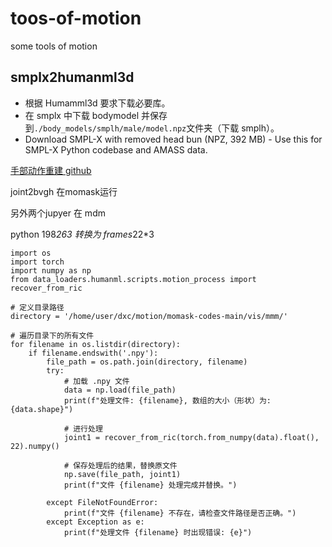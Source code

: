 # toos-of-motion
some tools of motion
## smplx2humanml3d
- 根据 Humamml3d 要求下载必要库。
- 在 smplx 中下载 bodymodel 并保存到`./body_models/smplh/male/model.npz`文件夹（下载 smplh）。
- Download SMPL-X with removed head bun (NPZ, 392 MB) - Use this for SMPL-X Python codebase and AMASS data.

[手部动作重建 github](https://github.com/SeanChenxy/HandMesh)


joint2bvgh 在momask运行

另外两个jupyer 在 mdm


python 198*263 转换为 frames*22*3
```
import os
import torch
import numpy as np
from data_loaders.humanml.scripts.motion_process import recover_from_ric

# 定义目录路径
directory = '/home/user/dxc/motion/momask-codes-main/vis/mmm/'

# 遍历目录下的所有文件
for filename in os.listdir(directory):
    if filename.endswith('.npy'):
        file_path = os.path.join(directory, filename)
        try:
            # 加载 .npy 文件
            data = np.load(file_path)
            print(f"处理文件: {filename}, 数组的大小（形状）为: {data.shape}")

            # 进行处理
            joint1 = recover_from_ric(torch.from_numpy(data).float(), 22).numpy()

            # 保存处理后的结果，替换原文件
            np.save(file_path, joint1)
            print(f"文件 {filename} 处理完成并替换。")

        except FileNotFoundError:
            print(f"文件 {filename} 不存在，请检查文件路径是否正确。")
        except Exception as e:
            print(f"处理文件 {filename} 时出现错误: {e}")
```
